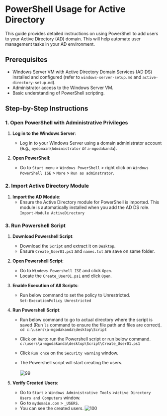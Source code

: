 # PowerShell Usage for Active Directory

This guide provides detailed instructions on using PowerShell to add users to your Active Directory (AD) domain. This will help automate user management tasks in your AD environment.

## Prerequisites

- Windows Server VM with Active Directory Domain Services (AD DS) installed and configured (refer to `windows-server-setup.md` and `active-directory-setup.md`).
- Administrator access to the Windows Server VM.
- Basic understanding of PowerShell scripting.

## Step-by-Step Instructions

### 1. Open PowerShell with Administrative Privileges

1. **Log in to the Windows Server**:
   - Log in to your Windows Server using a domain administrator account (e.g., `mydomain\Administrator` or `a-mgodakanda`).

2. **Open PowerShell**:
   - Go to `Start menu` > `Windows PowerShell` >  right click on `Windows PowerShell ISE` > `More` > `Run as adminstrator`.

### 2. Import Active Directory Module

1. **Import the AD Module**:
   - Ensure the Active Directory module for PowerShell is imported. This module is automatically installed when you add the AD DS role.<br>
   `Import-Module ActiveDirectory`

### 3. Run Powershell Script

1. **Download Powershell Script**:
   - Download the `Script` and extract it on `Desktop`.
   - Ensure `Create_User01.ps1` and `names.txt` are save on same folder.

2. **Open Powershell Script**:
   - Go to `Windows Powershell ISE` and click `Open`.
   - Locate the `Create_User01.ps1` and click `Open`.

3. **Enable Execution of All Scripts**:
   - Run below command to set the policy to Unrestricted.<br>
   `Set-ExecutionPolicy Unrestricted`

4. **Run Powershell Script**:
   - Run below command to go to actual directory where the script is saved (Run `ls` command to ensure the file path and files are correct). <br>
   `cd c:\users\a-mgodakanda\desktop\Script`

   - Click on `Run`to run the Powershell script or run below command.<br>
   `c:\users\a-mgodakanda\desktop\Script\Create_User01.ps1`

   - Click `Run once` on the `Security warning` window.
   - The Powershell script will start creating the users. <br><br>
   ![99](https://github.com/MenakaGodakanda/Home-lab-active-directory/assets/156875412/b98f5cc3-f0b2-44c7-9c58-3c8b70599855)


5. **Verify Created Users**:
   - Go to `Start` > `Windows Administrative Tools` >`Active Directory Users and Computers` window.
   - Go to `mydomain.com` > `_USERS`.
   - You can see the created users.
   ![100](https://github.com/MenakaGodakanda/Home-lab-active-directory/assets/156875412/2e2373ca-7e7c-4478-9132-f47bab16401a)











